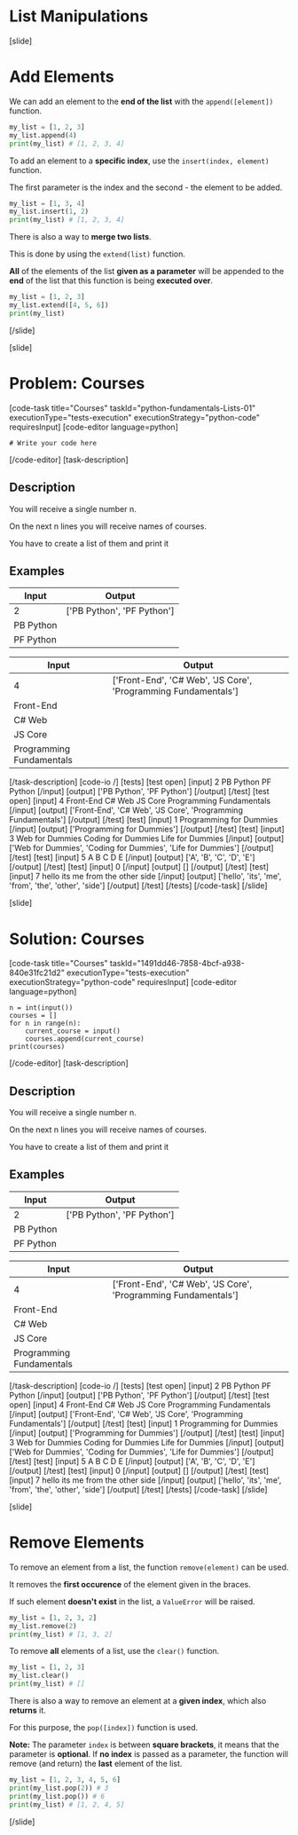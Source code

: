# List Manipulations

[slide]
# Add Elements

We can add an element to the **end of the list** with the `append([element])` function.

```python live
my_list = [1, 2, 3]
my_list.append(4)
print(my_list) # [1, 2, 3, 4]
```

To add an element to a **specific index**, use the `insert(index, element)` function.

The first parameter is the index and the second - the element to be added.

```python live
my_list = [1, 3, 4]
my_list.insert(1, 2)
print(my_list) # [1, 2, 3, 4]
```

There is also a way to **merge two lists**.

This is done by using the `extend(list)` function.

**All** of the elements of the list **given as a parameter** will be appended to the **end** of the list that this function is being **executed over**.

```python live
my_list = [1, 2, 3]
my_list.extend([4, 5, 6])
print(my_list)
```

[/slide]

[slide]
# Problem: Courses
[code-task title="Courses" taskId="python-fundamentals-Lists-01" executionType="tests-execution" executionStrategy="python-code" requiresInput]
[code-editor language=python]
```
# Write your code here
```
[/code-editor]
[task-description]
## Description
You will receive a single number n.

On the next n lines you will receive names of courses.

You have to create a list of them and print it

## Examples
| **Input** | **Output** |
| --- | --- |
| 2 | ['PB Python', 'PF Python'] |
| PB Python |  |
| PF Python |  |

| **Input** | **Output** |
| --- | --- |
| 4 | ['Front-End', 'C# Web', 'JS Core', 'Programming Fundamentals'] |
| Front-End |  |
| C# Web |  |
| JS Core |  |
| Programming Fundamentals |  |

[/task-description]
[code-io /]
[tests]
[test open]
[input]
2
PB Python
PF Python
[/input]
[output]
\['PB Python', 'PF Python'\]
[/output]
[/test]
[test open]
[input]
4
Front-End
C\# Web
JS Core
Programming Fundamentals
[/input]
[output]
\['Front-End', 'C\# Web', 'JS Core', 'Programming Fundamentals'\]
[/output]
[/test]
[test]
[input]
1
Programming for Dummies
[/input]
[output]
\['Programming for Dummies'\]
[/output]
[/test]
[test]
[input]
3
Web for Dummies
Coding for Dummies
Life for Dummies
[/input]
[output]
\['Web for Dummies', 'Coding for Dummies', 'Life for Dummies'\]
[/output]
[/test]
[test]
[input]
5
A
B
C
D
E
[/input]
[output]
\['A', 'B', 'C', 'D', 'E'\]
[/output]
[/test]
[test]
[input]
0
[/input]
[output]
\[\]
[/output]
[/test]
[test]
[input]
7
hello
its
me
from
the
other
side
[/input]
[output]
\['hello', 'its', 'me', 'from', 'the', 'other', 'side'\]
[/output]
[/test]
[/tests]
[/code-task]
[/slide]

[slide]
# Solution: Courses
[code-task title="Courses" taskId="1491dd46-7858-4bcf-a938-840e31fc21d2" executionType="tests-execution" executionStrategy="python-code" requiresInput]
[code-editor language=python]
```
n = int(input())
courses = []
for n in range(n):
    current_course = input()
    courses.append(current_course)
print(courses)
```
[/code-editor]
[task-description]
## Description
You will receive a single number n.

On the next n lines you will receive names of courses.

You have to create a list of them and print it

## Examples
| **Input** | **Output** |
| --- | --- |
| 2 | ['PB Python', 'PF Python'] |
| PB Python |  |
| PF Python |  |

| **Input** | **Output** |
| --- | --- |
| 4 | ['Front-End', 'C# Web', 'JS Core', 'Programming Fundamentals'] |
| Front-End |  |
| C# Web |  |
| JS Core |  |
| Programming Fundamentals |  |

[/task-description]
[code-io /]
[tests]
[test open]
[input]
2
PB Python
PF Python
[/input]
[output]
\['PB Python', 'PF Python'\]
[/output]
[/test]
[test open]
[input]
4
Front-End
C\# Web
JS Core
Programming Fundamentals
[/input]
[output]
\['Front-End', 'C\# Web', 'JS Core', 'Programming Fundamentals'\]
[/output]
[/test]
[test]
[input]
1
Programming for Dummies
[/input]
[output]
\['Programming for Dummies'\]
[/output]
[/test]
[test]
[input]
3
Web for Dummies
Coding for Dummies
Life for Dummies
[/input]
[output]
\['Web for Dummies', 'Coding for Dummies', 'Life for Dummies'\]
[/output]
[/test]
[test]
[input]
5
A
B
C
D
E
[/input]
[output]
\['A', 'B', 'C', 'D', 'E'\]
[/output]
[/test]
[test]
[input]
0
[/input]
[output]
\[\]
[/output]
[/test]
[test]
[input]
7
hello
its
me
from
the
other
side
[/input]
[output]
\['hello', 'its', 'me', 'from', 'the', 'other', 'side'\]
[/output]
[/test]
[/tests]
[/code-task]
[/slide]

[slide]
# Remove Elements

To remove an element from a list, the function `remove(element)` can be used.

It removes the **first occurence** of the element given in the braces.

If such element **doesn't exist** in the list, a `ValueError` will be raised.

```python live
my_list = [1, 2, 3, 2]
my_list.remove(2)
print(my_list) # [1, 3, 2]
```

To remove **all** elements of a list, use the `clear()` function.

```python live
my_list = [1, 2, 3]
my_list.clear()
print(my_list) # []
```

There is also a way to remove an element at a **given index**, which also **returns** it.

For this purpose, the `pop([index])` function is used.

**Note:** The parameter `index` is between **square brackets**, it means that the parameter is **optional**. If **no index** is passed as a parameter, the function will remove (and return) the **last** element of the list.

```python live
my_list = [1, 2, 3, 4, 5, 6]
print(my_list.pop(2)) # 3
print(my_list.pop()) # 6
print(my_list) # [1, 2, 4, 5]
```

[/slide]